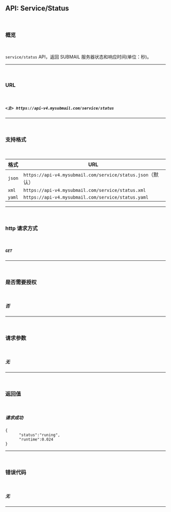## API: Service/Status

<br>

### **概览**

<br>

`service/status` API，返回 SUBMAIL 服务器状态和响应时间(单位：秒)。

---

<br>

### **URL**

<br>

##### `<主> https://api-v4.mysubmail.com/service/status`

---

<br>

### **支持格式**

<br>

| 格式   | URL                                                        |
| ------ | ---------------------------------------------------------- |
| `json` | `https://api-v4.mysubmail.com/service/status.json`（默认） |
| `xml`  | `https://api-v4.mysubmail.com/service/status.xml`          |
| `yaml` | `https://api-v4.mysubmail.com/service/status.yaml`         |

------

<br>

### **http 请求方式**

<br>

##### **`GET`**

---

<br>

### **是否需要授权**

<br>

##### 否

---
<br>

### **请求参数**

<br>

##### 无

---

<br>

### **返回值**

<br>



##### 请求成功


```
{
      "status":"runing",
      "runtime":0.024
}
```

------

<br>

### **错误代码**

<br>

##### 无

---